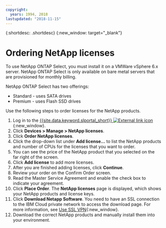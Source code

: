 ```yaml
---
copyright:
  years: 1994, 2018
lastupdated: "2018-11-15"
---
```


{:shortdesc: .shortdesc}
{:new_window: target="_blank"}

# Ordering NetApp licenses

To use NetApp ONTAP Select, you must install it on a VMWare vSphere 6.x server.
NetApp ONTAP Select is only available on bare metal servers that are provisioned for monthly billing.

NetApp ONTAP Select has two offerings:
* Standard - uses SATA drives
* Premium - uses Flash SSD drives

Use the following steps to order licenses for the NetApp products.
1. Log in to the [{{site.data.keyword.slportal_short}} ![External link icon](../../icons/launch-glyph.svg "External link icon")](https://control.softlayer.com/){:new_window}.
2. Click **Devices > Manage > NetApp licenses**.
3. Click **Order NetApp licenses**.
4. Click the drop-down list under **Add license...** to list the NetApp products and number of CPUs for the licenses that you want to order.
5. You can see the price of the NetApp product that you selected on the far right of the screen.
6. Click **Add license** to add more licenses.
7. After you are finished adding licenses, click **Continue**.
8. Review your order on the Confirm Order screen.
9. Read the Master Service Agreement and enable the check box to indicate your agreement.
10. Click **Place Order**. The **NetApp licenses** page is displayed, which shows your NetApp products and license keys.
7. Click **Download Netapp Software**. You need to have an SSL connection to the IBM Cloud private network to access the download page. For more information, see [Use SSL VPN](https://console.bluemix.net/docs/infrastructure/iaas-vpn/use-ssl-vpn.html#use-ssl-vpn){:new_window}.
8. Download the correct NetApp products and manually install them into your environment.

